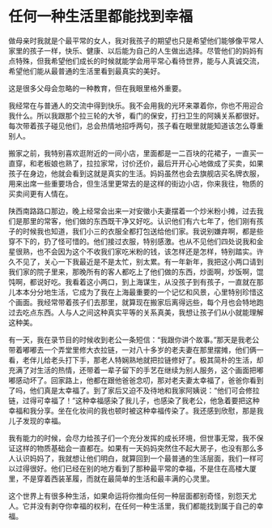 # 任何一种生活里都能找到幸福

做母亲时我就是个最平常的女人，我对我孩子的期望也只是希望他们能够像平常人家里的孩子一样，快乐、健康、以后能为自己的人生做出选择。尽管他们的妈妈有点特殊，但我希望他们成长的时候就能学会用平常心看待世界，能与人真诚交流，希望他们能从最普通的生活里看到最真实的美好。 

这是很多父母会忽略的一种教育，但在我眼里格外重要。 

我经常在与普通人的交流中得到快乐。我不会用我的光环来罩着你，你也不用迎合我什么。所以我跟那个拉三轮的大爷，看门的保安，打扫卫生的阿姨关系都很好。每次带着孩子碰见他们，总会热情地招呼两句，孩子看在眼里就能知道该怎么尊重别人。 

搬家之前，我特别喜欢逛附近的一间小店，里面都是一二百块的花裙子，一直买一直穿，和老板娘也熟了，拉拉家常，讨价还价，最后开开心心地做成了买卖，如果孩子在身边，他就会看到这就是真实的生活。妈妈虽然也会去旗舰店买名牌衣服，用来出席一些重要场合，但生活里更常去的是这样的街边小店，你来我往，物质的买卖间更有人情在。 

陕西南路路口那边，晚上经常会出来一对安徽小夫妻摆着一个炒米粉小摊，过去我们是那里的常客，他们做的东西既干净又好吃。认识他们有六七年了，他们刚有孩子的时候我也知道，我们小三的衣服全都打包送给他们家。我说别嫌弃啊，都是些穿不下的，扔了怪可惜的。他们接过衣服，特别感激。也从不见他们四处说我和金星很熟，也不会因为这个不收我们家吃米粉的钱，该怎样还是怎样，特别踏实。许久不见了，关心一下我最近是不是太忙，别太累。有一年新年，我把这小两口请到我们家的院子里来，那晚所有的客人都吃上了他们做的东西，炒面啊，炒饭啊，馄饨啊，都说好吃。我看着这小两口，到上海谋生，从没孩子到有孩子，一直就在那儿本本分分地生活，它成为了我在上海最重要的一个记忆和风景，心里特别珍惜这个画面。我经常带着孩子们去那里，就算现在搬家后离得远些，每个月也会特地跑过去吃点东西。人与人之间这种真实平等的关系真美，我想让孩子们从小就能理解这种美。 

有一天，我在录节目的时候收到老公一条短信：“我跟你讲个故事。”那天是我老公带着嘟嘟去一个弄堂里修大衣拉链，一对八十多岁的老夫妻在那里摆摊，他们俩一看，老伴儿给老头打下手，那老人特娴熟地就把拉链修好了。极其简朴的生活，却充满了对生活的热情，还带着一辈子留下的手艺在继续为别人服务，这个画面把嘟嘟感动坏了。回家路上，他都在跟他爸爸念叨，那对老夫妻太幸福了，爸爸你看到了吗，他们真是太幸福了。到了家后又迫不及待地和我家阿姨说：“他们可会修拉链，过得可幸福了！”这种幸福感染了我儿子，也感染了我老公，他急着要把这种幸福和我分享。坐在化妆间的我也顿时被这种幸福传染了。我还感到欣慰，那是我儿子发现的幸福。 

我有能力的时候，会尽力给孩子们一个充分发挥的成长环境，但世事无常，我不保证这样的物质基础会一直都在。如果有一天妈妈突然住不起大房子，也没有那么多人认识妈妈了，我就想让他们明白，就算回到一个最普通的生活层面，我们一样可以过得很好。他们已经在别的地方看到了那种最平常的幸福，不是住在高楼大厦里，不是穿着西装革履，而就在最简单的生活和最丰满的心灵里。 

这个世界上有很多种生活，如果命运将你推向任何一种层面都别奇怪，别怨天尤人。它并没有剥夺你幸福的权利，在任何一种生活里，我们都能找到属于自己的幸福。